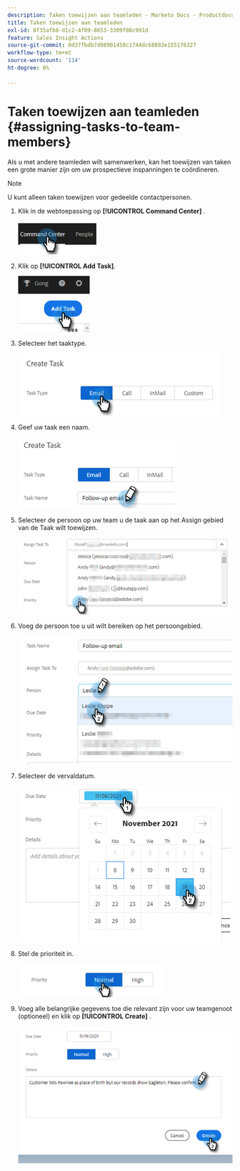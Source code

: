 ```yaml
---
description: Taken toewijzen aan teamleden - Marketo Docs - Productdocumentatie
title: Taken toewijzen aan teamleden
exl-id: 8f35afb8-d1c2-4f09-8653-3309f08c991d
feature: Sales Insight Actions
source-git-commit: 0d37fbdb7d08901458c1744dc68893e155176327
workflow-type: tm+mt
source-wordcount: '114'
ht-degree: 0%

---
```


# Taken toewijzen aan teamleden {#assigning-tasks-to-team-members}

Als u met andere teamleden wilt samenwerken, kan het toewijzen van taken een grote manier zijn om uw prospectieve inspanningen te coördineren.

>[!NOTE]
>
>U kunt alleen taken toewijzen voor gedeelde contactpersonen.

1. Klik in de webtoepassing op **[!UICONTROL Command Center]** .

   ![](assets/assigning-tasks-to-team-members-1.png)

1. Klik op **[!UICONTROL Add Task]**.

   ![](assets/assigning-tasks-to-team-members-2.png)

1. Selecteer het taaktype.

   ![](assets/assigning-tasks-to-team-members-3.png)

1. Geef uw taak een naam.

   ![](assets/assigning-tasks-to-team-members-4.png)

1. Selecteer de persoon op uw team u de taak aan op het Assign gebied van de Taak wilt toewijzen.

   ![](assets/assigning-tasks-to-team-members-5.png)

1. Voeg de persoon toe u uit wilt bereiken op het persoongebied.

   ![](assets/assigning-tasks-to-team-members-6.png)

1. Selecteer de vervaldatum.

   ![](assets/assigning-tasks-to-team-members-7.png)

1. Stel de prioriteit in.

   ![](assets/assigning-tasks-to-team-members-8.png)

1. Voeg alle belangrijke gegevens toe die relevant zijn voor uw teamgenoot (optioneel) en klik op **[!UICONTROL Create]** .

   ![](assets/assigning-tasks-to-team-members-9.png)
